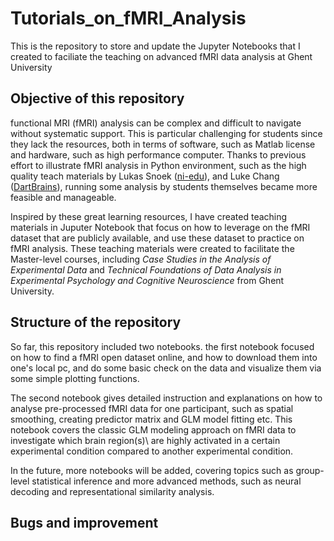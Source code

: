 # Tutorials_on_fMRI_Analysis
This is the repository to store and update the Jupyter Notebooks that I created to faciliate the teaching on advanced fMRI data analysis at Ghent University

## Objective of this repository

functional MRI (fMRI) analysis can be complex and difficult to navigate without systematic support. This is particular challenging for students since they lack the resources, both in terms of software, such as Matlab license and hardware, such as high performance computer. Thanks to previous effort to illustrate fMRI analysis in Python environment, such as the high quality teach materials by Lukas Snoek \([ni-edu](https://lukas-snoek.com/NI-edu/)\), and Luke Chang \([DartBrains](https://dartbrains.org/content/Instructors.html)\), running some analysis by students themselves became more feasible and manageable.

Inspired by these great learning resources, I have created teaching materials in Juputer Notebook that focus on how to leverage on the fMRI dataset that are publicly available, and use these dataset to practice on fMRI analysis. These teaching materials were created to facilitate the Master-level courses, including *Case Studies in the Analysis of Experimental Data* and *Technical Foundations of Data Analysis in Experimental Psychology and Cognitive Neuroscience* from Ghent University.

## Structure of the repository 
So far, this repository included two notebooks. the first notebook focused on how to find a fMRI open dataset online, and how to download them into one's local pc, and do some basic check on the data and visualize them via some simple plotting functions.

The second notebook gives detailed instruction and explanations on how to analyse pre-processed fMRI data for one participant, such as spatial smoothing, creating predictor matrix and GLM model fitting etc. This notebook covers the classic GLM modeling approach on fMRI data to investigate which brain region\(s)\ are highly activated in a certain experimental condition compared to another experimental condition.

In the future, more notebooks will be added, covering topics such as group-level statistical inference and more advanced methods, such as neural decoding and representational similarity analysis.

## Bugs and improvement
